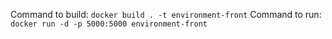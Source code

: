 Command to build: `docker build . -t environment-front`
Command to run: `docker run -d -p 5000:5000 environment-front`
